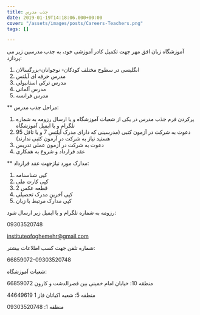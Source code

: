 ```yaml
---
title: جذب مدرس
date: 2019-01-19T14:18:06.000+00:00
cover: "/assets/images/posts/Careers-Teachers.png"
tags: []

---
```

 آموزشگاه زبان افق مهر جهت تکمیل کادر آموزشی خود، به جذب مدرسین زیر می پردازد:

1. انگلیسی در سطوح مختلف کودکان- نوجوانان-بزرگسالان
2. مدرس حرفه ای آیلتس
3. مدرس ترکی استانبولی
4. مدرس آلمانی
5. مدرس فرانسه

\** مراحل جذب مدرس:

1. پرکردن فرم جذب مدرس در یکی از شعبات آموزشگاه و یا ارسال رزومه به شماره تلگرام و یا ایمیل آموزشگاه
2. دعوت به شرکت در آزمون کتبی (مدرسینی که دارای مدرک آیلتس 7  و یا تافل 95 هستید نیاز به شرکت در آزمون کتبی ندارند)
3. دعوت به شرکت در آزمون عملی تدریس
4. عقد قرارداد و شروع به همکاری

\** مدارک مورد نیازجهت عقد قرارداد:

1. کپی شناسنامه
2. کپی کارت ملی
3. 2 قطعه عکس
4. کپی آخرین مدرک تحصیلی
5. کپی مدارک مرتبط با زبان

رزومه به شماره تلگرام و یا ایمیل زیر ارسال شود: 

09303520748

instituteofoghemehr@gmail.com

شماره تلفن جهت کسب اطلاعات بیشتر: 

66859072-09303520748

شعبات آموزشگاه: 

منطقه 10: خیابان امام خمینی بین قصرالدشت و کارون 66859072

 منطقه 5: شعبه اکباتان فاز 1 44649619

 منطقه 1: 09303520748